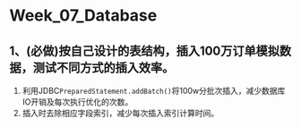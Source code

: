# Week_07_Database

## 1、(必做)按自己设计的表结构，插入100万订单模拟数据，测试不同方式的插入效率。


1. 利用JDBC`PreparedStatement.addBatch()`将100w分批次插入，减少数据库IO开销及每次执行优化的次数。
2. 插入时去除相应字段索引，减少每次插入索引计算时间。